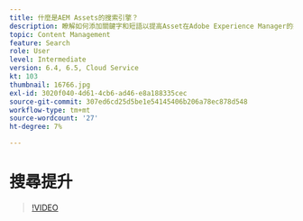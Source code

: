```yaml
---
title: 什麼是AEM Assets的搜索引擎？
description: 瞭解如何添加關鍵字和短語以提高Asset在Adobe Experience Manager的搜索相關性。
topic: Content Management
feature: Search
role: User
level: Intermediate
version: 6.4, 6.5, Cloud Service
kt: 103
thumbnail: 16766.jpg
exl-id: 3020f040-4d61-4cb6-ad46-e8a188335cec
source-git-commit: 307ed6cd25d5be1e54145406b206a78ec878d548
workflow-type: tm+mt
source-wordcount: '27'
ht-degree: 7%

---
```


# 搜尋提升

>[!VIDEO](https://video.tv.adobe.com/v/16766/?quality=12&learn=on)
